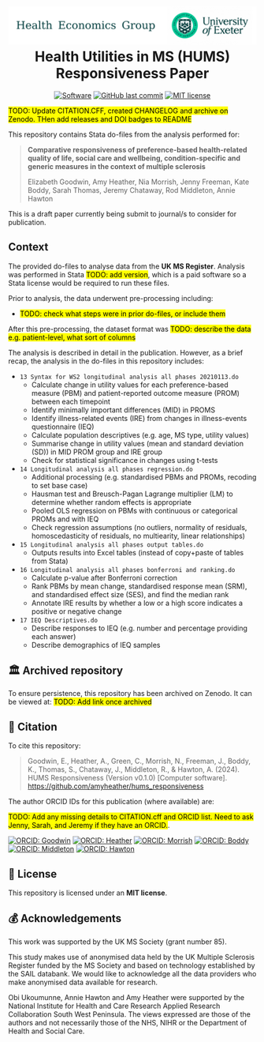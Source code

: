 <h1 align="center">
  <br>
    <a href="https://medicine.exeter.ac.uk/health-community/research/healtheconomics/"><img src="https://raw.githubusercontent.com/amyheather/hums_responsiveness/main/images/exeter_economics.png" alt="Health Economics Group, University of Exeter"></a>
  <br>
  Health Utilities in MS (HUMS) Responsiveness Paper
  <br>
</h1>

<p align="center">
    <a target="_blank" href="https://www.stata.com/"><img src="https://img.shields.io/badge/software-Stata-239120" alt="Software"/></a>
    <a href="#"><img src="https://img.shields.io/github/last-commit/amyheather/hums_responsiveness" alt="GitHub last commit" /></a>
    <a target="_blank" href="https://github.com/amyheather/hums_responsiveness/blob/main/LICENSE"><img src="https://img.shields.io/badge/license-MIT-blue.svg" alt="MIT license"/></a>
</p>

<mark>TODO: Update CITATION.CFF, created CHANGELOG and archive on Zenodo. THen add releases and DOI badges to README</mark>

This repository contains Stata do-files from the analysis performed for:

> **Comparative responsiveness of preference-based health-related quality of life, social care and wellbeing, condition-specific and generic measures in the context of multiple sclerosis**
> 
> Elizabeth Goodwin, Amy Heather, Nia Morrish, Jenny Freeman, Kate Boddy, Sarah Thomas, Jeremy Chataway, Rod Middleton, Annie Hawton

This is a draft paper currently being submit to journal/s to consider for publication.

## Context

The provided do-files to analyse data from the **UK MS Register**. Analysis was performed in Stata <mark>TODO: add version</mark>, which is a paid software so a Stata license would be required to run these files.

Prior to analysis, the data underwent pre-processing including:

* <mark>TODO: check what steps were in prior do-files, or include them</mark>

After this pre-processing, the dataset format was <mark>TODO: describe the data e.g. patient-level, what sort of columns</mark>

The analysis is described in detail in the publication. However, as a brief recap, the analysis in the do-files in this repository includes:

* `13 Syntax for WS2 longitudinal analysis all phases 20210113.do`
  * Calculate change in utility values for each preference-based measure (PBM) and patient-reported outcome measure (PROM) between each timepoint
  * Identify minimally important differences (MID) in PROMS
  * Identify illness-related events (IRE) from changes in illness-events questionnaire (IEQ)
  * Calculate population descriptives (e.g. age, MS type, utility values)
  * Summarise change in utility values (mean and standard deviation (SD)) in MID PROM group and IRE group 
  * Check for statistical significance in changes using t-tests
* `14 Longitudinal analysis all phases regression.do`
  * Additional processing (e.g. standardised PBMs and PROMs, recoding to set base case)
  * Hausman test and Breusch-Pagan Lagrange multiplier (LM) to determine whether random effects is appropriate
  * Pooled OLS regression on PBMs with continuous or categorical PROMs and with IEQ
  * Check regression assumptions (no outliers, normality of residuals, homoscedasticity of residuals, no multiearity, linear relationships)
* `15 Longitudinal analysis all phases output tables.do`
  * Outputs results into Excel tables (instead of copy+paste of tables from Stata)
* `16 Longitudinal analysis all phases bonferroni and ranking.do`
  * Calculate p-value after Bonferroni correction
  * Rank PBMs by mean change, standardised response mean (SRM), and standardised effect size (SES), and find the median rank
  * Annotate IRE results by whether a low or a high score indicates a positive or negative change
* `17 IEQ Descriptives.do`
  * Describe responses to IEQ (e.g. number and percentage providing each answer)
  * Describe demographics of IEQ samples

## 🏛️ Archived repository

To ensure persistence, this repository has been archived on Zenodo. It can be viewed at: <mark>TODO: Add link once archived</mark>

## 📝 Citation

To cite this repository:

<!--TODO: Update with each new version-->
> Goodwin, E., Heather, A., Green, C., Morrish, N., Freeman, J., Boddy, K., Thomas, S., Chataway, J., Middleton, R., & Hawton, A. (2024). HUMS Responsiveness (Version v0.1.0) [Computer software]. https://github.com/amyheather/hums_responsiveness

The author ORCID IDs for this publication (where available) are:

<mark>TODO: Add any missing details to CITATION.cff and ORCID list. Need to ask Jenny, Sarah, and Jeremy if they have an ORCID.</mark>.

[![ORCID: Goodwin](https://img.shields.io/badge/Elizabeth_Goodwin-0000--0003--1351--9170-brightgreen)](https://orcid.org/0000-0003-1351-9170)
[![ORCID: Heather](https://img.shields.io/badge/Amy_Heather-0000--0002--6596--3479-brightgreen)](https://orcid.org/0000-0002-6596-3479)
[![ORCID: Morrish](https://img.shields.io/badge/Nia_Morrish-0000--0002--7206--4957-brightgreen)](https://orcid.org/0000-0002-7206-4957)
[![ORCID: Boddy](https://img.shields.io/badge/Kate_Boddy-0000--0001--9135--5488-brightgreen)](https://orcid.org/0000-0001-9135-5488)
[![ORCID: Middleton](https://img.shields.io/badge/Rod_Middleton-0000--0002--2130--4420-brightgreen)](https://orcid.org/0000-0002-2130-4420)
[![ORCID: Hawton](https://img.shields.io/badge/Annie_Hawton-0000--0002--1336--5899-brightgreen)](https://orcid.org/0000-0002-1336-5899)

## 📜 License

This repository is licensed under an **MIT license**.

## 💰 Acknowledgements

<!--TODO: Confirm whether these are the correct funding and MSRegister acknowledgements statements-->

This work was supported by the UK MS Society (grant number 85).

This study makes use of anonymised data held by the UK Multiple Sclerosis Register funded by the MS Society and based on technology established by the SAIL databank. We would like to acknowledge all the data providers who make anonymised data available for research.

Obi Ukoumunne, Annie Hawton and Amy Heather were supported by the National Institute for Health and Care Research Applied Research Collaboration South West Peninsula. The views expressed are those of the authors and not necessarily those of the NHS, NIHR or the Department of Health and Social Care.

